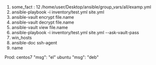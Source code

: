 1. some_fact : 12 /home/user/Desktop/ansible/group_vars/all/examp.yml
2. ansible-playbook -i inventory/test.yml site.yml
3. ansible-vault encrypt file.name
4. ansible-vault decrypt file.name
5. ansible-vault view file.name
6. ansible-playbook -i inventory/test.yml site.yml --ask-vault-pass
7. win_hosts
8. ansible-doc ssh-agent
9. name

Prod:
centos7 "msg": "el"
ubuntu  "msg": "deb"